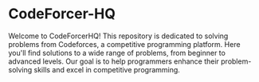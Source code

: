 # CodeForcer-HQ
Welcome to CodeForcerHQ!  This repository is dedicated to solving problems from Codeforces, a competitive programming platform. Here you'll find solutions to a wide range of problems, from beginner to advanced levels. Our goal is to help programmers enhance their problem-solving skills and excel in competitive programming.

